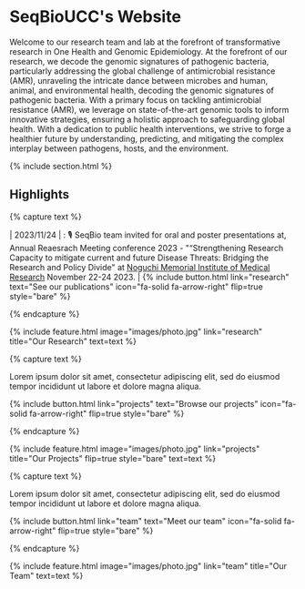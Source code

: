 ---
---

# SeqBioUCC's Website

Welcome to our research team and lab at the forefront of transformative research in One Health and Genomic Epidemiology. At the forefront of our research, we decode the genomic signatures of pathogenic bacteria, particularly addressing the global challenge of antimicrobial resistance (AMR), unraveling the intricate dance between microbes and human, animal, and environmental health, decoding the genomic signatures of pathogenic bacteria. With a primary focus on tackling antimicrobial resistance (AMR), we leverage on state-of-the-art genomic tools to inform innovative strategies, ensuring a holistic approach to safeguarding global health. With a dedication to public health interventions, we strive to forge a healthier future by understanding, predicting, and mitigating the complex interplay between pathogens, hosts, and the environment.

{% include section.html %}

## Highlights

{% capture text %}


| 2023/11/24 | : 🎙 SeqBio team invited for oral and poster presentations at, Annual Reaesrach Meeting conference 2023   - "“Strengthening Research Capacity to mitigate current and future Disease Threats: Bridging the Research and Policy Divide" at [Noguchi Memorial Institute of Medical Research](https://twitter.com/NMIMR_UG/status/1725012244495225046) November 22-24 2023. | 
{%
  include button.html
  link="research"
  text="See our publications"
  icon="fa-solid fa-arrow-right"
  flip=true
  style="bare"
%}

{% endcapture %}

{%
  include feature.html
  image="images/photo.jpg"
  link="research"
  title="Our Research"
  text=text
%}

{% capture text %}

Lorem ipsum dolor sit amet, consectetur adipiscing elit, sed do eiusmod tempor incididunt ut labore et dolore magna aliqua.

{%
  include button.html
  link="projects"
  text="Browse our projects"
  icon="fa-solid fa-arrow-right"
  flip=true
  style="bare"
%}

{% endcapture %}

{%
  include feature.html
  image="images/photo.jpg"
  link="projects"
  title="Our Projects"
  flip=true
  style="bare"
  text=text
%}

{% capture text %}

Lorem ipsum dolor sit amet, consectetur adipiscing elit, sed do eiusmod tempor incididunt ut labore et dolore magna aliqua.

{%
  include button.html
  link="team"
  text="Meet our team"
  icon="fa-solid fa-arrow-right"
  flip=true
  style="bare"
%}

{% endcapture %}

{%
  include feature.html
  image="images/photo.jpg"
  link="team"
  title="Our Team"
  text=text
%}





